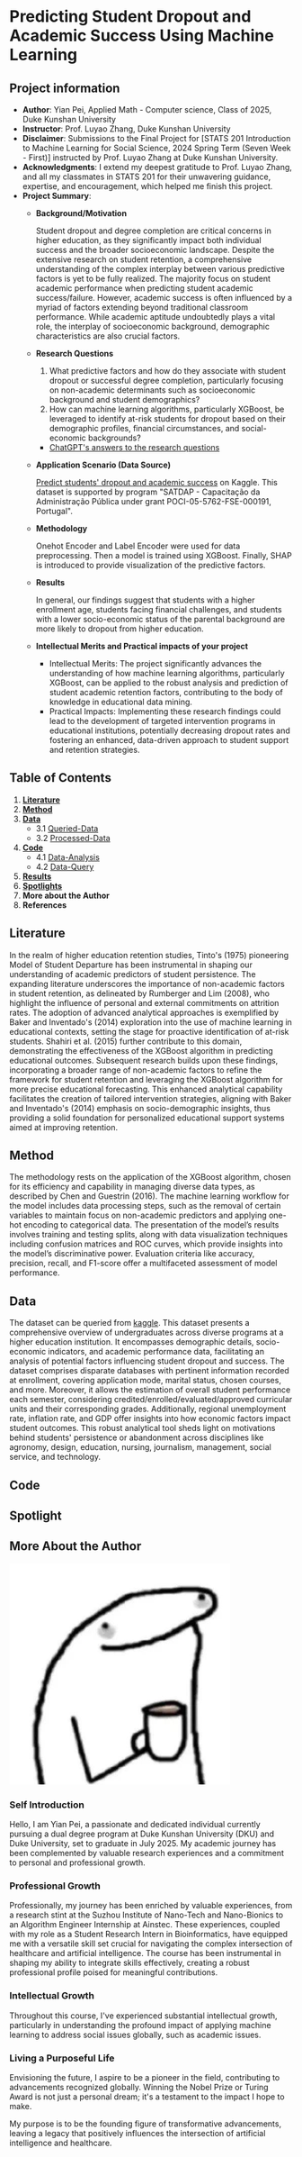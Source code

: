 # Predicting Student Dropout and Academic Success Using Machine Learning

## Project information
- **Author**: Yian Pei, Applied Math - Computer science, Class of 2025, Duke Kunshan University
- **Instructor**: Prof. Luyao Zhang, Duke Kunshan University
- **Disclaimer**: Submissions to the Final Project for [STATS 201 Introduction to Machine Learning for Social Science, 2024 Spring Term (Seven Week - First)] instructed by Prof. Luyao Zhang at Duke Kunshan University.
- **Acknowledgments**: I extend my deepest gratitude to Prof. Luyao Zhang, and all my classmates in STATS 201 for their unwavering guidance, expertise, and encouragement, which helped me finish this project.
- **Project Summary**: 
  - **Background/Motivation**

    Student dropout and degree completion are critical concerns in higher education, as they significantly impact both individual success and the broader socioeconomic landscape. Despite the extensive research on student retention, a comprehensive understanding of the complex interplay between various predictive factors is yet to be fully realized. The majority focus on student academic performance when predicting student academic success/failure. However, academic success is often influenced by a myriad of factors extending beyond traditional classroom performance. While academic aptitude undoubtedly plays a vital role, the interplay of socioeconomic background, demographic characteristics are also crucial factors.
    
  - **Research Questions**
    
    1. What predictive factors and how do they associate with student dropout or successful degree completion, particularly focusing on non-academic determinants such as socioeconomic background and student demographics?
    2. How can machine learning algorithms, particularly XGBoost, be leveraged to identify at-risk students for dropout based on their demographic profiles, financial circumstances, and social-economic backgrounds?
    - [ChatGPT's answers to the research questions](https://chat.openai.com/share/ab0e25b7-5643-45f1-8166-875faf88f075)

  - **Application Scenario (Data Source)**
    
    [Predict students' dropout and academic success](https://www.kaggle.com/datasets/thedevastator/higher-education-predictors-of-student-retention) on Kaggle. This dataset is supported by program "SATDAP - Capacitação da Administração Pública under grant POCI-05-5762-FSE-000191, Portugal".

  - **Methodology**

    Onehot Encoder and Label Encoder were used for data preprocessing. Then a model is trained using XGBoost. Finally, SHAP is introduced to provide visualization of the predictive factors.

  - **Results**
 
    In general, our findings suggest that students with a higher enrollment age, students facing financial challenges, and students with a lower socio-economic status of the parental background are more likely to dropout from higher education.

  - **Intellectual Merits and Practical impacts of your project**
    - Intellectual Merits: The project significantly advances the understanding of how machine learning algorithms, particularly XGBoost, can be applied to the robust analysis and prediction of student academic retention factors, contributing to the body of knowledge in educational data mining.
    - Practical Impacts: Implementing these research findings could lead to the development of targeted intervention programs in educational institutions, potentially decreasing dropout rates and fostering an enhanced, data-driven approach to student support and retention strategies.


## Table of Contents

1. [**Literature**](./Literature)
2. [**Method**](./Method)
3. [**Data**](./Data)
    - 3.1 [Queried-Data](./Data/Queried_Data)
    - 3.2 [Processed-Data](./Data/Processed_Data)
4. [**Code**](./Code)
    - 4.1 [Data-Analysis](./Code/Data_Analysis)
    - 4.2 [Data-Query](./Code/Data_Query)
5. [**Results**](./Results)
6. [**Spotlights**](./Spotlights)
7. **More about the Author**
8. **References**

## Literature

In the realm of higher education retention studies, Tinto's (1975) pioneering Model of Student Departure has been instrumental in shaping our understanding of academic predictors of student persistence. The expanding literature underscores the importance of non-academic factors in student retention, as delineated by Rumberger and Lim (2008), who highlight the influence of personal and external commitments on attrition rates. The adoption of advanced analytical approaches is exemplified by Baker and Inventado's (2014) exploration into the use of machine learning in educational contexts, setting the stage for proactive identification of at-risk students. Shahiri et al. (2015) further contribute to this domain, demonstrating the effectiveness of the XGBoost algorithm in predicting educational outcomes. Subsequent research builds upon these findings, incorporating a broader range of non-academic factors to refine the framework for student retention and leveraging the XGBoost algorithm for more precise educational forecasting. This enhanced analytical capability facilitates the creation of tailored intervention strategies, aligning with Baker and Inventado's (2014) emphasis on socio-demographic insights, thus providing a solid foundation for personalized educational support systems aimed at improving retention.

## Method

The methodology rests on the application of the XGBoost algorithm, chosen for its efficiency and capability in managing diverse data types, as described by Chen and Guestrin (2016). The machine learning workflow for the model includes data processing steps, such as the removal of certain variables to maintain focus on non-academic predictors and applying one-hot encoding to categorical data.
The presentation of the model’s results involves training and testing splits, along with data visualization techniques including confusion matrices and ROC curves, which provide insights into the model’s discriminative power. Evaluation criteria like accuracy, precision, recall, and F1-score offer a multifaceted assessment of model performance.

## Data

The dataset can be queried from [kaggle](https://www.kaggle.com/datasets/thedevastator/higher-education-predictors-of-student-retention).
This dataset presents a comprehensive overview of undergraduates across diverse programs at a higher education institution. It encompasses demographic details, socio-economic indicators, and academic performance data, facilitating an analysis of potential factors influencing student dropout and success. The dataset comprises disparate databases with pertinent information recorded at enrollment, covering application mode, marital status, chosen courses, and more. Moreover, it allows the estimation of overall student performance each semester, considering credited/enrolled/evaluated/approved curricular units and their corresponding grades. Additionally, regional unemployment rate, inflation rate, and GDP offer insights into how economic factors impact student outcomes. This robust analytical tool sheds light on motivations behind students' persistence or abandonment across disciplines like agronomy, design, education, nursing, journalism, management, social service, and technology.

## Code

## Spotlight
    
## More About the Author

<img src="photo1.jpg" alt="photo">

### **Self Introduction**
Hello, I am Yian Pei, a passionate and dedicated individual currently pursuing a dual degree program at Duke Kunshan University (DKU) and Duke University, set to graduate in July 2025. My academic journey has been complemented by valuable research experiences and a commitment to personal and professional growth.

### **Professional Growth**

Professionally, my journey has been enriched by valuable experiences, from a research stint at the Suzhou Institute of Nano-Tech and Nano-Bionics to an Algorithm Engineer Internship at Ainstec. These experiences, coupled with my role as a Student Research Intern in Bioinformatics, have equipped me with a versatile skill set crucial for navigating the complex intersection of healthcare and artificial intelligence. The course has been instrumental in shaping my ability to integrate skills effectively, creating a robust professional profile poised for meaningful contributions.

### **Intellectual Growth**

Throughout this course, I've experienced substantial intellectual growth, particularly in understanding the profound impact of applying machine learning to address social issues globally, such as academic issues.

### **Living a Purposeful Life**

Envisioning the future, I aspire to be a pioneer in the field, contributing to advancements recognized globally. Winning the Nobel Prize or Turing Award is not just a personal dream; it's a testament to the impact I hope to make.

My purpose is to be the founding figure of transformative advancements, leaving a legacy that positively influences the intersection of artificial intelligence and healthcare.
